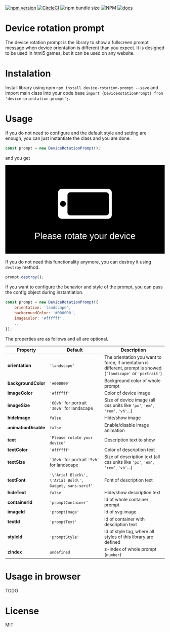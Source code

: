[![npm version](https://badge.fury.io/js/device-rotation-prompt.svg)](https://badge.fury.io/js/device-rotation-prompt)
[![CircleCI](https://circleci.com/gh/Raiper34/device-rotation-prompt.svg?style=shield)](https://circleci.com/gh/Raiper34/device-rotation-prompt)
![npm bundle size](https://img.shields.io/bundlephobia/min/device-rotation-prompt)
![NPM](https://img.shields.io/npm/l/device-rotation-prompt)
[![docs](https://badgen.net/badge/docs/online/orange)](https://device-rotation-prompt.netlify.app)

# Device rotation prompt

The device rotation prompt is the library to show a fullscreen prompt message when device orientation is different than you expect.
It is designed to be used in html5 games, but it can be used on any website.

# Instalation
Install library using npm `npm install device-rotation-prompt --save` and import main class into your code base `import {DeviceRotationPrompt} from 'device-orientation-prompt';`.


# Usage
If you do not need to configure and the default style and setting are enough, you can just instantiate the class and you are done.
```javascript
const prompt = new DeviceRotationPrompt();
```
and you get

![Device rotation prompt demo](demo.gif)

If you do not need this functionality anymore, you can destroy it using `destroy` method.
```javascript
prompt.destroy();
```

If you want to configure the behavior and style of the prompt, you can pass the config object during instantiation.
```javascript
const prompt = new DeviceRotationPrompt({
    orientation: 'landscape',
    backgroundColor: '#000000',
    imageColor: '#ffffff',
    ...
});
```
The properties are as follows and all are optional.

| **Property** | Default                                                 | Description                                                                                                      |
|--------------|---------------------------------------------------------|------------------------------------------------------------------------------------------------------------------|
| **orientation**  | `'landscape'`                                           | The orientation you want to force, if orientation is different, prompt is showed (`'landscape'` or `'portrait'`) |
| **backgroundColor**  | `'#000000'`                                             | Background color of whole prompt                                                                                 |
| **imageColor**  | `'#ffffff'`                                             | Color of device image                                                                                            |
| **imageSize**  | `'60vh'` for portrait `'30vh'` for landscape                | Size of device image (all css units like `'px'`, `'em'`, `'rem'`, `'vh'`...)                                     |
| **hideImage**  | `false`                                                 | Hide/show image                                                                                                  |
| **animationDisable**  | `false`                                                 | Enable/disable image animation                                                                                   |
| **text**  | `'Please rotate your device'`                           | Description text to show                                                                                         |
| **textColor**  | `'#ffffff'`                                             | Color of description text                                                                                        |
| **textSize**  | `'10vh'` for portrait `'5vh'` for landscape                 | Size of description text (all css units like `'px'`, `'em'`, `'rem'`, `'vh'`...)                                                                                         |
| **textFont**  | `'\'Arial Black\', \'Arial Bold\', Gadget, sans-serif'` | Font of description text                                                                                         |
| **hideText**  | `false`                                                 | Hide/show description text                                                                                       |
| **containerId**  | `'promptContainer'`                                     | Id of whole container prompt                                                                                     |
| **imageId**  | `'promptImage'`                                         | Id of svg image                                                                                                  |
| **textId**  | `'promptText'`                                          | Id of container with description text                                                                            |
| **styleId**  | `'promptStyle'`                                         | Id of style tag, where all styles of this library are defined                                                    |
| **zIndex**  | `undefined`                                             | z-index of whole prompt (`number`)                                                                               |


# Usage in browser
TODO

# License
MIT